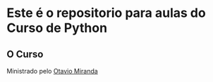 # Este é o repositorio para aulas do Curso de Python 

## O Curso
Ministrado pelo [Otavio Miranda](https://www.udemy.com/course/python-3-do-zero-ao-avancado/)